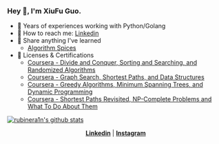 ### Hey 👋, I'm XiuFu Guo.

<!--
**zpoint/zpoint** is a ✨ _special_ ✨ repository because its `README.md` (this file) appears on your GitHub profile.

Here are some ideas to get you started:

- 🔭 I’m currently working on ...
- 🌱 I’m currently learning ...
- 👯 I’m looking to collaborate on ...
- 🤔 I’m looking for help with ...
- 💬 Ask me about ...
- 📫 How to reach me: ...
- 😄 Pronouns: ...
- ⚡ Fun fact: ...
🌱 I’m currently working on [go-Internals](https://github.com/zpoint/go-Internals) off the work time

- 🌱 I’m currently learning [程序员的自我修养](https://book.douban.com/subject/3652388/)
  - [Python Spices](https://python-spices.readthedocs.io/)
  - 🌱 I’m currently learning [System Design](https://www.educative.io/courses/grokking-the-system-design-interview)
-->

- 🤔 Years of experiences working with Python/Golang
- 💬 How to reach me: [Linkedin](https://www.linkedin.com/in/hsiufukuo/)
- 📖 Share anything I've learned
  - [Algorithm Spices](https://algorithm-spices.readthedocs.io/)
- 🌟 Licenses & Certifications
  - [Coursera - Divide and Conquer, Sorting and Searching, and Randomized Algorithms](https://www.coursera.org/account/accomplishments/certificate/8XT2F6FCZH5X)
  - [Coursera - Graph Search, Shortest Paths, and Data Structures](https://www.coursera.org/account/accomplishments/certificate/7PV3UMZZKPUP)
  - [Coursera - Greedy Algorithms, Minimum Spanning Trees, and Dynamic Programming](https://www.coursera.org/account/accomplishments/certificate/68XS4Z7X6JQJ)
  - [Coursera - Shortest Paths Revisited, NP-Complete Problems and What To Do About Them](https://www.coursera.org/account/accomplishments/certificate/3EUM8WTY24Q7)

[![rubinera1n's github stats](https://github-readme-stats.vercel.app/api?username=rubinera1n&theme=cobalt&show_icons=true)](https://github.com/rubinera1n)

<p align="center">
  <!--<strong><a href="https://medium.com/xiufuguo/">Medium</a></strong> |-->
  <strong><a href="https://www.linkedin.com/in/hsiufukuo/">Linkedin</a></strong> |
  <strong><a href="https://www.instagram.com/rubinera1n/">Instagram</a></strong>
</p>
